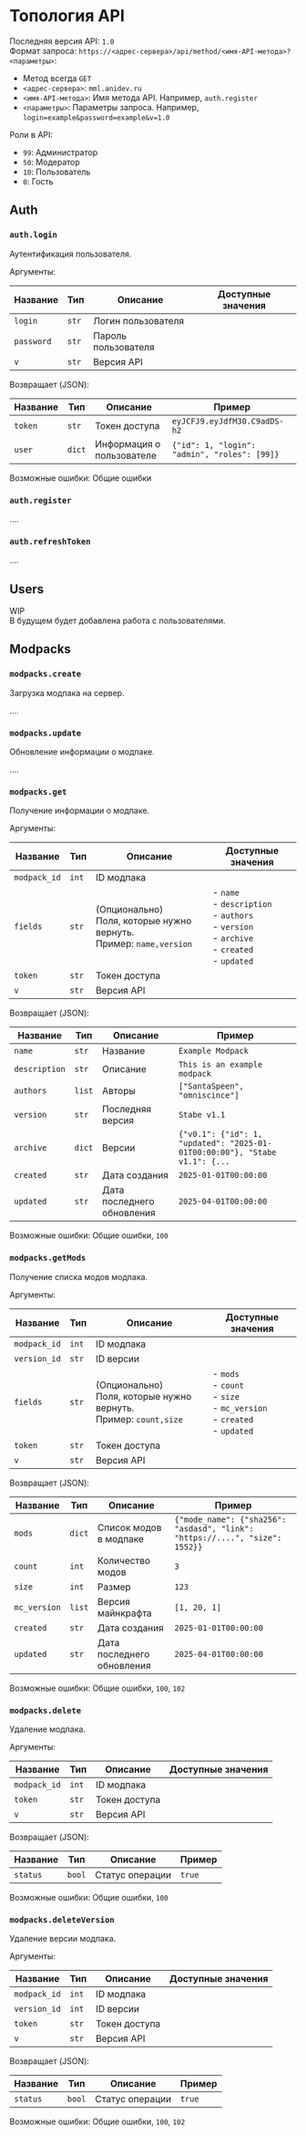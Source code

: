 # Топология API

Последняя версия API: `1.0`\
Формат запроса: `https://<адрес-сервера>/api/method/<имя-API-метода>?<параметры>`:
- Метод всегда `GET`
- `<адрес-сервера>`: `mml.anidev.ru`
- `<имя-API-метода>`: Имя метода API. Например, `auth.register`
- `<параметры>`: Параметры запроса. Например, `login=example&password=example&v=1.0`

Роли в API:
- `99`: Администратор
- `50`: Модератор
- `10`: Пользователь
- `0`: Гость

## Auth

### `auth.login`

Аутентификация пользователя.

Аргументы:

| Название   | Тип   | Описание            | Доступные значения |
|------------|-------|---------------------|--------------------|
| `login`    | `str` | Логин пользователя  |                    |
| `password` | `str` | Пароль пользователя |                    |
| `v`        | `str` | Версия API          |                    |

Возвращает (JSON):

| Название | Тип    | Описание                  | Пример                                       |
|----------|--------|---------------------------|----------------------------------------------|
| `token`  | `str`  | Токен доступа             | `eyJCFJ9.eyJdfM30.C9adDS-h2`                 |
| `user`   | `dict` | Информация о пользователе | `{"id": 1, "login": "admin", "roles": [99]}` |

Возможные ошибки: Общие ошибки

### `auth.register`

....

### `auth.refreshToken`

....

## Users

WIP\
В будущем будет добавлена работа с пользователями.

## Modpacks

### `modpacks.create`

Загрузка модпака на сервер.

....

### `modpacks.update`

Обновление информации о модпаке.

....

### `modpacks.get`

Получение информации о модпаке.

Аргументы:

| Название     | Тип   | Описание                                                                  | Доступные значения                                                                                           |
|--------------|-------|---------------------------------------------------------------------------|--------------------------------------------------------------------------------------------------------------|
| `modpack_id` | `int` | ID модпака                                                                |                                                                                                              |
| `fields`     | `str` | (Опционально)<br/>Поля, которые нужно вернуть.<br/>Пример: `name,version` | - `name`<br/>- `description`<br/>- `authors`<br/>- `version`<br/>- `archive`<br/>- `created`<br/>- `updated` |
| `token`      | `str` | Токен доступа                                                             |                                                                                                              |
| `v`          | `str` | Версия API                                                                |                                                                                                              |


Возвращает (JSON):

| Название      | Тип    | Описание                   | Пример                                                                     |
|---------------|--------|----------------------------|----------------------------------------------------------------------------|
| `name`        | `str`  | Название                   | `Example Modpack`                                                          |
| `description` | `str`  | Описание                   | `This is an example modpack`                                               |
| `authors`     | `list` | Авторы                     | `["SantaSpeen", "omniscince"]`                                             |
| `version`     | `str`  | Последняя версия           | `Stabe v1.1`                                                               |
| `archive`     | `dict` | Версии                     | `{"v0.1": {"id": 1, "updated": "2025-01-01T00:00:00"}, "Stabe v1.1": {...` |
| `created`     | `str`  | Дата создания              | `2025-01-01T00:00:00`                                                      |
| `updated`     | `str`  | Дата последнего обновления | `2025-04-01T00:00:00`                                                      |

Возможные ошибки: Общие ошибки, `100`

### `modpacks.getMods`

Получение списка модов модпака.

Аргументы:

| Название     | Тип   | Описание                                                                | Доступные значения                                                                     |
|--------------|-------|-------------------------------------------------------------------------|----------------------------------------------------------------------------------------|
| `modpack_id` | `int` | ID модпака                                                              |                                                                                        |
| `version_id` | `str` | ID версии                                                               |                                                                                        |
| `fields`     | `str` | (Опционально)<br/>Поля, которые нужно вернуть.<br/>Пример: `count,size` | - `mods`<br/>- `count`<br/>- `size`<br/>- `mc_version`<br/>- `created`<br/>- `updated` |
| `token`      | `str` | Токен доступа                                                           |                                                                                        |
| `v`          | `str` | Версия API                                                              |                                                                                        |

Возвращает (JSON):

| Название     | Тип    | Описание                   | Пример                                                                      |
|--------------|--------|----------------------------|-----------------------------------------------------------------------------|
| `mods`       | `dict` | Список модов в модпаке     | `{"mode_name": {"sha256": "asdasd", "link": "https://....", "size": 1552}}` |
| `count`      | `int`  | Количество модов           | `3`                                                                         |
| `size`       | `int`  | Размер                     | `123`                                                                       |
| `mc_version` | `list` | Версия майнкрафта          | `[1, 20, 1]`                                                                |
| `created`    | `str`  | Дата создания              | `2025-01-01T00:00:00`                                                       |
| `updated`    | `str`  | Дата последнего обновления | `2025-04-01T00:00:00`                                                       |

Возможные ошибки: Общие ошибки, `100`, `102`

### `modpacks.delete`

Удаление модпака.

Аргументы:

| Название     | Тип   | Описание      | Доступные значения |
|--------------|-------|---------------|--------------------|
| `modpack_id` | `int` | ID модпака    |                    |
| `token`      | `str` | Токен доступа |                    |
| `v`          | `str` | Версия API    |                    |

Возвращает (JSON):

| Название | Тип    | Описание        | Пример |
|----------|--------|-----------------|--------|
| `status` | `bool` | Статус операции | `true` |

Возможные ошибки: Общие ошибки, `100`

### `modpacks.deleteVersion`

Удаление версии модпака.

Аргументы:

| Название     | Тип   | Описание      | Доступные значения |
|--------------|-------|---------------|--------------------|
| `modpack_id` | `int` | ID модпака    |                    |
| `version_id` | `int` | ID версии     |                    |
| `token`      | `str` | Токен доступа |                    |
| `v`          | `str` | Версия API    |                    |

Возвращает (JSON):

| Название | Тип    | Описание        | Пример |
|----------|--------|-----------------|--------|
| `status` | `bool` | Статус операции | `true` |

Возможные ошибки: Общие ошибки, `100`, `102`
